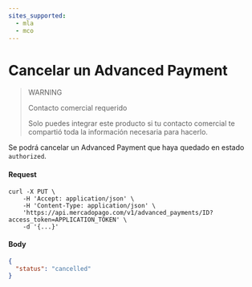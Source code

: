 ```yaml
---
sites_supported:
  - mla
  - mco
---
```


# Cancelar un Advanced Payment

> WARNING
>
> Contacto comercial requerido
>
> Solo puedes integrar este producto si tu contacto comercial te compartió toda la información necesaria para hacerlo.

Se podrá cancelar un Advanced Payment que haya quedado en estado `authorized`.

#### Request
```curl
curl -X PUT \
    -H 'Accept: application/json' \
    -H 'Content-Type: application/json' \
    'https://api.mercadopago.com/v1/advanced_payments/ID?access_token=APPLICATION_TOKEN' \
    -d '{...}'
```

#### Body
```json
{
  "status": "cancelled"
}
```  
